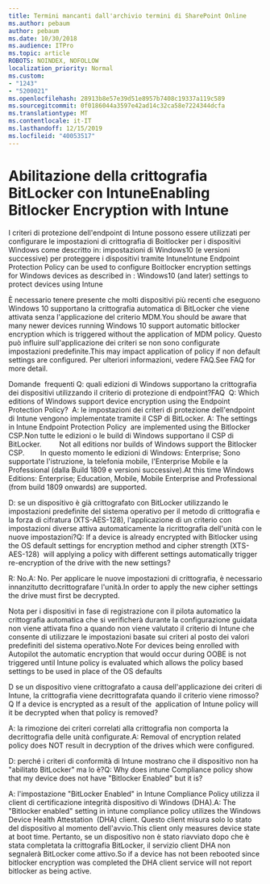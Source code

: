 ```yaml
---
title: Termini mancanti dall'archivio termini di SharePoint Online
ms.author: pebaum
author: pebaum
ms.date: 10/30/2018
ms.audience: ITPro
ms.topic: article
ROBOTS: NOINDEX, NOFOLLOW
localization_priority: Normal
ms.custom:
- "1243"
- "5200021"
ms.openlocfilehash: 28913b8e57e39d51e8957b7408c19337a119c589
ms.sourcegitcommit: 0f0186044a3597e42ad14c32ca58e7224344dcfa
ms.translationtype: MT
ms.contentlocale: it-IT
ms.lasthandoff: 12/15/2019
ms.locfileid: "40053517"
---
```

# <a name="enabling-bitlocker-encryption-with-intune"></a><span data-ttu-id="76fb0-102">Abilitazione della crittografia BitLocker con Intune</span><span class="sxs-lookup"><span data-stu-id="76fb0-102">Enabling Bitlocker Encryption with Intune</span></span>

<span data-ttu-id="76fb0-103">I criteri di protezione dell'endpoint di Intune possono essere utilizzati per configurare le impostazioni di crittografia di Boitlocker per i dispositivi Windows come descritto in: impostazioni di Windows10 (e versioni successive) per proteggere i dispositivi tramite Intune</span><span class="sxs-lookup"><span data-stu-id="76fb0-103">Intune Endpoint Protection Policy can be used to configure Boitlocker encryption settings for Windows devices as described in : Windows10 (and later) settings to protect devices using Intune</span></span>

<span data-ttu-id="76fb0-104">È necessario tenere presente che molti dispositivi più recenti che eseguono Windows 10 supportano la crittografia automatica di BitLocker che viene attivata senza l'applicazione del criterio MDM.</span><span class="sxs-lookup"><span data-stu-id="76fb0-104">You should be aware that many newer devices running Windows 10 support automatic bitlocker encryption which is triggered without the application of MDM policy.</span></span> <span data-ttu-id="76fb0-105">Questo può influire sull'applicazione dei criteri se non sono configurate impostazioni predefinite.</span><span class="sxs-lookup"><span data-stu-id="76fb0-105">This may impact application of policy if non default settings are configured.</span></span> <span data-ttu-id="76fb0-106">Per ulteriori informazioni, vedere FAQ.</span><span class="sxs-lookup"><span data-stu-id="76fb0-106">See FAQ for more detail.</span></span>


<span data-ttu-id="76fb0-107">Domande  frequenti Q: quali edizioni di Windows supportano la crittografia dei dispositivi utilizzando il criterio di protezione di endpoint?</span><span class="sxs-lookup"><span data-stu-id="76fb0-107">FAQ  Q: Which editions of Windows support device encryption using the Endpoint Protection Policy?</span></span>
<span data-ttu-id="76fb0-108"> A: le impostazioni dei criteri di protezione dell'endpoint di Intune vengono implementate tramite il CSP di BitLocker.</span><span class="sxs-lookup"><span data-stu-id="76fb0-108"> A: The settings in Intune Endpoint Protection Policy  are implemented using the Bitlocker CSP.</span></span><span data-ttu-id="76fb0-109">Non tutte le edizioni o le build di Windows supportano il CSP di BitLocker. 
     </span><span class="sxs-lookup"><span data-stu-id="76fb0-109">  Not all editions nor builds of Windows support the Bitlocker CSP. 
     </span></span> <span data-ttu-id="76fb0-110">In questo momento le edizioni di Windows: Enterprise; Sono supportate l'istruzione, la telefonia mobile, l'Enterprise Mobile e la Professional (dalla Build 1809 e versioni successive).</span><span class="sxs-lookup"><span data-stu-id="76fb0-110">At this time Windows Editions: Enterprise; Education, Mobile, Mobile Enterprise and Professional (from build 1809 onwards) are supported.</span></span>




<span data-ttu-id="76fb0-111">D: se un dispositivo è già crittografato con BitLocker utilizzando le impostazioni predefinite del sistema operativo per il metodo di crittografia e la forza di cifratura (XTS-AES-128), l'applicazione di un criterio con impostazioni diverse attiva automaticamente la ricrittografia dell'unità con le nuove impostazioni?</span><span class="sxs-lookup"><span data-stu-id="76fb0-111">Q: If a device is already encrypted with Bitlocker using the OS default settings for encryption method and cipher strength (XTS-AES-128)  will applying a policy with different settings automatically trigger re-encryption of the drive with the new settings?</span></span>

<span data-ttu-id="76fb0-112">R: No.</span><span class="sxs-lookup"><span data-stu-id="76fb0-112">A: No.</span></span> <span data-ttu-id="76fb0-113">Per applicare le nuove impostazioni di crittografia, è necessario innanzitutto decrittografare l'unità.</span><span class="sxs-lookup"><span data-stu-id="76fb0-113">In order to apply the new cipher settings the drive must first be decrypted.</span></span>

<span data-ttu-id="76fb0-114">Nota per i dispositivi in fase di registrazione con il pilota automatico la crittografia automatica che si verificherà durante la configurazione guidata non viene attivata fino a quando non viene valutato il criterio di Intune che consente di utilizzare le impostazioni basate sui criteri al posto dei valori predefiniti del sistema operativo.</span><span class="sxs-lookup"><span data-stu-id="76fb0-114">Note For devices being enrolled with Autopilot the automatic encryption that would occur during OOBE is not triggered until Intune policy is evaluated which allows the policy based settings to be used in place of the OS defaults</span></span>




<span data-ttu-id="76fb0-115">D se un dispositivo viene crittografato a causa dell'applicazione dei criteri di Intune, la crittografia viene decrittografata quando il criterio viene rimosso?</span><span class="sxs-lookup"><span data-stu-id="76fb0-115">Q If a device is encrypted as a result of the  application of Intune policy will it be decrypted when that policy is removed?</span></span>

<span data-ttu-id="76fb0-116">A: la rimozione dei criteri correlati alla crittografia non comporta la decrittografia delle unità configurate.</span><span class="sxs-lookup"><span data-stu-id="76fb0-116">A: Removal of encryption related policy does NOT result in decryption of the drives which were configured.</span></span>




<span data-ttu-id="76fb0-117">D: perché i criteri di conformità di Intune mostrano che il dispositivo non ha "abilitato BitLocker" ma lo è?</span><span class="sxs-lookup"><span data-stu-id="76fb0-117">Q: Why does intune Compliance policy show that my device does not have "Bitlocker Enabled" but it is?</span></span>

<span data-ttu-id="76fb0-118">A: l'impostazione "BitLocker Enabled" in Intune Compliance Policy utilizza il client di certificazione integrità dispositivo di Windows (DHA).</span><span class="sxs-lookup"><span data-stu-id="76fb0-118">A: The "Bitlocker enabled" setting in intune compliance policy utilizes the Windows Device Health Attestation  (DHA) client.</span></span> <span data-ttu-id="76fb0-119">Questo client misura solo lo stato del dispositivo al momento dell'avvio.</span><span class="sxs-lookup"><span data-stu-id="76fb0-119">This client only measures device state at boot time.</span></span> <span data-ttu-id="76fb0-120">Pertanto, se un dispositivo non è stato riavviato dopo che è stata completata la crittografia BitLocker, il servizio client DHA non segnalerà BitLocker come attivo.</span><span class="sxs-lookup"><span data-stu-id="76fb0-120">So if a device has not been rebooted since bitlocker encryption was completed the DHA client service will not report bitlocker as being active.</span></span>